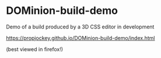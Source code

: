 # DOMinion-build-demo
Demo of a build produced by a 3D CSS editor in development

https://propjockey.github.io/DOMinion-build-demo/index.html

(best viewed in firefox!)
